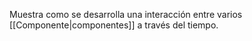 Muestra como se desarrolla una interacción entre varios [[Componente|componentes]] a través del tiempo.